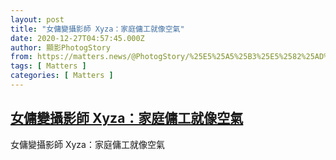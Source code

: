 ```yaml
---
layout: post
title: "女傭變攝影師 Xyza：家庭傭工就像空氣"
date: 2020-12-27T04:57:45.000Z
author: 顯影PhotogStory
from: https://matters.news/@PhotogStory/%25E5%25A5%25B3%25E5%2582%25AD%25E8%25AE%258A%25E6%2594%259D%25E5%25BD%25B1%25E5%25B8%25AB-xyza-%25E5%25AE%25B6%25E5%25BA%25AD%25E5%2582%25AD%25E5%25B7%25A5%25E5%25B0%25B1%25E5%2583%258F%25E7%25A9%25BA%25E6%25B0%25A3-bafyreidljwuqur2s6poqzh6flxzywsv7sosra5oc3ksraezktzs4dqdbqe
tags: [ Matters ]
categories: [ Matters ]
---
```

<!--1609045065000-->
[女傭變攝影師 Xyza：家庭傭工就像空氣](https://matters.news/@PhotogStory/%25E5%25A5%25B3%25E5%2582%25AD%25E8%25AE%258A%25E6%2594%259D%25E5%25BD%25B1%25E5%25B8%25AB-xyza-%25E5%25AE%25B6%25E5%25BA%25AD%25E5%2582%25AD%25E5%25B7%25A5%25E5%25B0%25B1%25E5%2583%258F%25E7%25A9%25BA%25E6%25B0%25A3-bafyreidljwuqur2s6poqzh6flxzywsv7sosra5oc3ksraezktzs4dqdbqe)
------

<div>
女傭變攝影師 Xyza：家庭傭工就像空氣
</div>
